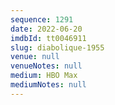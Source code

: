 ```yaml
---
sequence: 1291
date: 2022-06-20
imdbId: tt0046911
slug: diabolique-1955
venue: null
venueNotes: null
medium: HBO Max
mediumNotes: null
---
```

